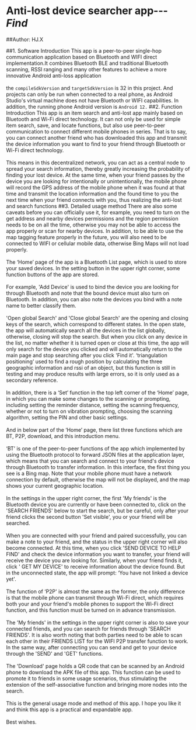 # Anti-lost device searcher app--- _Find_
##Author: HJ.X

##1. Software Introduction
This app is a peer-to-peer single-hop communication application based on Bluetooth and WIFI direct implementation.It combines Bluetooth BLE and traditional Bluetooth scanning, RSSI ranging and many other features to achieve a more innovative Android anti-loss application<br><br>
the `compileSdkVersion` and `targetSdkVersion` is 32 in this project. And projects can only be run when connected to a real phone, as Android Studio's virtual machine does not have Bluetooth or WIFI capabilities. In addition, the running phone Android version is `Android 12.`
##2. Function Introduction
This app is an item search and anti-lost app mainly based on Bluetooth and Wi-Fi direct technology. It can not only be used for simple item search, save, and locate functions, but also use peer-to-peer communication to connect different mobile phones in series.
That is to say, you can connect another friend who has downloaded this app and transmit the device information you want to find to your friend through Bluetooth or Wi-Fi direct technology.
<br>
<br>
This means in this decentralized network, you can act as a central node to spread your search information, thereby greatly increasing the probability of finding your lost device. At the same time, when your friend passes by the device you are looking for intentionally or unintentionally, the mobile phone will record the GPS address of the mobile phone when it was found at that time and transmit the location information and the found time to you the next time when your friend connects with you, thus realizing the anti-lost and search functions
##3. Detailed usage method
There are also some caveats before you can officially use it, for example, you need to turn on the get address and nearby devices permissions and the region permission needs to be on all the time, otherwise you may not be able to access the app properly or scan for nearby devices. In addition, to be able to use the map tagging feature properly in the future, you will also need to be connected to WIFI or cellular mobile data, otherwise Bing Maps will not load properly.<br><br>
The ‘Home’ page of the app is a Bluetooth List page, which is used to store your saved devices. In the setting button in the upper right corner, some function buttons of the app are stored.  <br><br>
For example, 'Add Device' is used to bind the device you are looking for through Bluetooth and note that the bound device must also turn on Bluetooth. In addition, you can also note the devices you bind with a note name to better classify them. <br><br>
'Open global Search' and 'Close global Search' are the opening and closing keys of the search, which correspond to different states. In the open state, the app will automatically search all the devices in the list globally, otherwise, closing will stop the search. But when you click on any device in the list, no matter whether it is turned open or close at this time, the app will only search for the device you clicked and will automatically return to the main page and stop searching after you click 'Find it'. ‘triangulation positioning’ used to find a rough position by calculating the three geographic information and rssi of an object, but this function is still in testing and may produce results with large errors, so it is only used as a secondary reference. <br><br>
In addition, there is a ‘Set’ function in the top left corner of the ‘Home’ page, in which you can make some changes to the scanning or prompting, including setting the reminder distance, setting the scanning frequency, whether or not to turn on vibration prompting, choosing the scanning algorithm, setting the PIN and other basic settings.<br><br>
And in below part of the ‘Home’ page, there list three functions which are BT, P2P, download, and this introduction menu.<br><br>
‘BT’ is one of the peer-to-peer functions of the app which implemented by using the Bluetooth protocol to forward JSON files at the application layer, which means that you can search and connect to your friend's device through Bluetooth to transfer information. In this interface, the first thing you see is a Bing map. Note that your mobile phone must have a network connection by default, otherwise the map will not be displayed, and the map shows your current geographic location. <br><br>
In the settings in the upper right corner, the first 'My friends' is the Bluetooth device you are currently or have been connected to, click on the 'SEARCH FRIENDS' below to start the search, but be careful, only after your friend clicks the second button 'Set visible', you or your friend will be searched. <br><br>
When you are connected with your friend and paired successfully, you can make a note to your friend, and the status in the upper right corner will also become connected. At this time, when you click 'SEND DEVICE TO HELP FIND' and check the device information you want to transfer, your friend will receive the device you are looking for. Similarly, when your friend finds it, click ' GET MY DEVICE' to receive information about the device found. But in the unconnected state, the app will prompt: ‘You have not linked a device yet'. <br><br>
The function of ‘P2P' is almost the same as the former, the only difference is that the mobile phone can transmit through Wi-Fi direct, which requires both your and your friend's mobile phones to support the Wi-Fi direct function, and this function must be turned on in advance transmission.<br><br>
The 'My friends' in the settings in the upper right corner is also to save your connected friends, and you can search for friends through 'SEARCH FRIENDS'. It is also worth noting that both parties need to be able to scan each other in their FRIENDS LIST for the WIFI P2P transfer function to work. In the same way, after connecting you can send and get to your device through the 'SEND' and 'GET' functions. <br><br>
The 'Download' page holds a QR code that can be scanned by an Android phone to download the APK file of this app. This function can be used to promote it to friends in some usage scenarios, thus stimulating the extension of the self-associative function and bringing more nodes into the search.<br><br>
This is the general usage mode and method of this app. I hope you like it and think this app is a practical and expandable app.
   <br><br>
   Best wishes.
